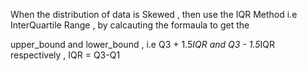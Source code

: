When the distribution of data is Skewed , then use the IQR Method i.e InterQuartile Range , by calcauting the formaula to get the 

upper_bound and lower_bound , i.e Q3 + 1.5*IQR and  Q3 - 1.5*IQR respectively , IQR = Q3-Q1
